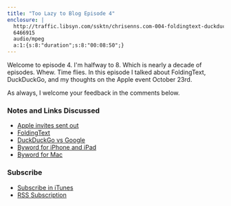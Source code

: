 ```yaml
---
title: "Too Lazy to Blog Episode 4"
enclosure: |
  http://traffic.libsyn.com/ssktn/chrisenns.com-004-foldingtext-duckduckgo-apple-ipad-mini.mp3
  6466915
  audio/mpeg
  a:1:{s:8:"duration";s:8:"00:08:50";}
---
```

<p>Welcome to episode 4. I'm halfway to 8. Which is nearly a decade of episodes. Whew. Time flies. In this episode I talked about FoldingText, DuckDuckGo, and my thoughts on the Apple event October 23rd.</p>
<p>As always, I welcome your feedback in the comments below.</p>
<h3>Notes and Links Discussed</h3>
<ul>
<li><a href="http://www.loopinsight.com/2012/10/16/apple-announces-special-event-for-oct-23/">Apple invites sent out</a></li>
<li><a href="https://chrisenns.com/2012/10/foldingtext-in-the-mac-app-store/">FoldingText</a></li>
<li><a href="https://chrisenns.com/2012/10/duckduckgo-vs-google/">DuckDuckGo vs Google</a></li>
<li><a href="http://target.georiot.com/Proxy.ashx?grid=9646&amp;id=6PFrOqNV4B8&amp;offerid=162397&amp;type=3&amp;subid=0&amp;tmpid=3664&amp;RD_PARM1=https%253A%252F%252Fitunes.apple.com%252Fca%252Fapp%252Fbyword%252Fid482063361%253Fmt%253D8%2526uo%253D4%2526partnerId%253D30" target="itunes_store">Byword for iPhone and iPad</a></li>
<li><a href="http://target.georiot.com/Proxy.ashx?grid=9646&amp;id=6PFrOqNV4B8&amp;offerid=162397&amp;type=3&amp;subid=0&amp;tmpid=3664&amp;RD_PARM1=https%253A%252F%252Fitunes.apple.com%252Fca%252Fapp%252Fbyword%252Fid420212497%253Fmt%253D12%2526uo%253D4%2526partnerId%253D30" target="itunes_store">Byword for Mac</a></li>
</ul>
<h3 id="subscribe">Subscribe</h3>
<ul>
<li><a href="http://phobos.apple.com/WebObjects/MZStore.woa/wa/viewPodcast?id=563304315">Subscribe in iTunes</a></li>
<li><a href="https://chrisenns.com/feed/podcast/">RSS Subscription</a></li>
</ul>
